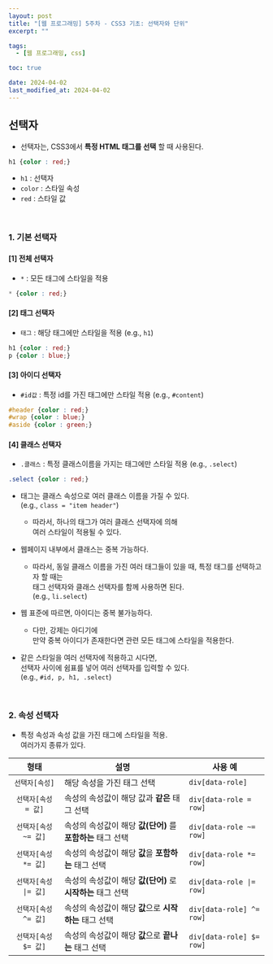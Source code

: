 ```yaml
---
layout: post
title: "[웹 프로그래밍] 5주차 - CSS3 기초: 선택자와 단위"
excerpt: ""

tags:
  - [웹 프로그래밍, css]

toc: true

date: 2024-04-02
last_modified_at: 2024-04-02
---
```

## 선택자
- 선택자는, CSS3에서 **특정 HTML 태그를 선택** 할 때 사용된다.  

```css
h1 {color : red;}
```

- `h1` : 선택자
- `color` : 스타일 속성
- `red` : 스타일 값  

<br>

### 1. 기본 선택자
#### [1] 전체 선택자
- `*` : 모든 태그에 스타일을 적용

```css
* {color : red;}
```

#### [2] 태그 선택자
- `태그` : 해당 태그에만 스타일을 적용 (e.g., `h1`)

```css
h1 {color : red;}
p {color : blue;}
```

#### [3] 아이디 선택자
- `#id값` : 특정 id를 가진 태그에만 스타일 적용 (e.g., `#content`)

```css
#header {color : red;}
#wrap {color : blue;}
#aside {color : green;}
```

#### [4] 클래스 선택자
- `.클래스` : 특정 클래스이름을 가지는 태그에만 스타일 적용 (e.g., `.select`)  

```css
.select {color : red;}
```

- 태그는 클래스 속성으로 여러 클래스 이름을 가질 수 있다.  
(e.g., `class = "item header"`)  
  - 따라서, 하나의 태그가 여러 클래스 선택자에 의해  
  여러 스타일이 적용될 수 있다.  

- 웹페이지 내부에서 클래스는 중복 가능하다.  
  - 따라서, 동일 클래스 이름을 가진 여러 태그들이 있을 때, 특정 태그를 선택하고자 할 때는  
  태그 선택자와 클래스 선택자를 함께 사용하면 된다.  
  (e.g., `li.select`)  

- 웹 표준에 따르면, 아이디는 중복 불가능하다.  
  - 다만, 강제는 아디기에  
  만약 중복 아이디가 존재한다면 관련 모든 태그에 스타일을 적용한다.  

- 같은 스타일을 여러 선택자에 적용하고 시다면,  
선택자 사이에 쉼표를 넣어 여러 선택자를 입력할 수 있다.  
(e.g., `#id, p, h1, .select`)  

<br>

### 2. 속성 선택자
- 특정 속성과 속성 값을 가진 태그에 스타일을 적용.  
여러가지 종류가 있다.  

|형태|설명|사용 예|
|:---:|---|---|
|`선택자[속성]`|해당 속성을 가진 태그 선택|`div[data-role]`|
|`선택자[속성 = 값]`|속성의 속성값이 해당 값과 **같은** 태그 선택|`div[data-role = row]`|
|`선택자[속성 ~= 값]`|속성의 속성값이 해당 **값(단어)** 를 **포함하는** 태그 선택|`div[data-role ~= row]`|
|`선택자[속성 *= 값]`|속성의 속성값이 해당 **값**을 **포함하는** 태그 선택|`div[data-role *= row]`|
|`선택자[속성 \|= 값]`|속성의 속성값이 해당 **값(단어)** 로 **시작하는** 태그 선택|`div[data-role \|= row]`|
|`선택자[속성 ^= 값]`|속성의 속성값이 해당 **값**으로 **시작하는** 태그 선택|`div[data-role] ^= row]`|
|`선택자[속성 $= 값]`|속성의 속성값이 해당 **값**으로 **끝나는** 태그 선택|`div[data-role] $= row]`|
